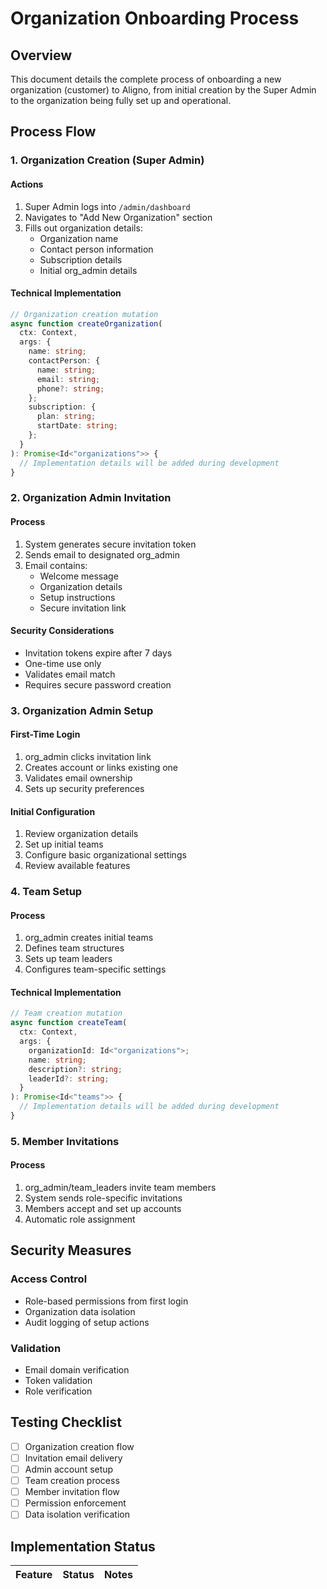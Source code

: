 # Organization Onboarding Process

## Overview

This document details the complete process of onboarding a new organization (customer) to Aligno, from initial creation by the Super Admin to the organization being fully set up and operational.

## Process Flow

### 1. Organization Creation (Super Admin)

#### Actions
1. Super Admin logs into `/admin/dashboard`
2. Navigates to "Add New Organization" section
3. Fills out organization details:
   - Organization name
   - Contact person information
   - Subscription details
   - Initial org_admin details

#### Technical Implementation
```typescript
// Organization creation mutation
async function createOrganization(
  ctx: Context,
  args: {
    name: string;
    contactPerson: {
      name: string;
      email: string;
      phone?: string;
    };
    subscription: {
      plan: string;
      startDate: string;
    };
  }
): Promise<Id<"organizations">> {
  // Implementation details will be added during development
}
```

### 2. Organization Admin Invitation

#### Process
1. System generates secure invitation token
2. Sends email to designated org_admin
3. Email contains:
   - Welcome message
   - Organization details
   - Setup instructions
   - Secure invitation link

#### Security Considerations
- Invitation tokens expire after 7 days
- One-time use only
- Validates email match
- Requires secure password creation

### 3. Organization Admin Setup

#### First-Time Login
1. org_admin clicks invitation link
2. Creates account or links existing one
3. Validates email ownership
4. Sets up security preferences

#### Initial Configuration
1. Review organization details
2. Set up initial teams
3. Configure basic organizational settings
4. Review available features

### 4. Team Setup

#### Process
1. org_admin creates initial teams
2. Defines team structures
3. Sets up team leaders
4. Configures team-specific settings

#### Technical Implementation
```typescript
// Team creation mutation
async function createTeam(
  ctx: Context,
  args: {
    organizationId: Id<"organizations">;
    name: string;
    description?: string;
    leaderId?: string;
  }
): Promise<Id<"teams">> {
  // Implementation details will be added during development
}
```

### 5. Member Invitations

#### Process
1. org_admin/team_leaders invite team members
2. System sends role-specific invitations
3. Members accept and set up accounts
4. Automatic role assignment

## Security Measures

### Access Control
- Role-based permissions from first login
- Organization data isolation
- Audit logging of setup actions

### Validation
- Email domain verification
- Token validation
- Role verification

## Testing Checklist

- [ ] Organization creation flow
- [ ] Invitation email delivery
- [ ] Admin account setup
- [ ] Team creation process
- [ ] Member invitation flow
- [ ] Permission enforcement
- [ ] Data isolation verification

## Implementation Status

| Feature | Status | Notes |
|---------|--------|-------| 